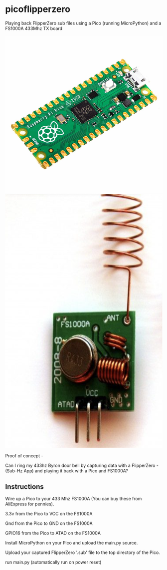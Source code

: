 # picoflipperzero
Playing back FlipperZero sub files using a Pico (running MicroPython) and a FS1000A 433Mhz TX board


![Alt text](pico.jpg?raw=true "Pico") ![Alt text](fs1000a.png?raw=true "FS1000A")



Proof of concept - 

Can I ring my 433hz Byron door bell by capturing data with a FlipperZero - (Sub-Hz App) and playing it back with a Pico and FS1000A?


## Instructions

Wire up a Pico to your 433 Mhz FS1000A (You can buy these from AliExpress for pennies).


3.3v from the Pico to VCC on the FS1000A

Gnd from the Pico to GND on the FS1000A

GPIO16 from the Pico to ATAD on the FS1000A


Install MicroPython on your Pico and upload the main.py source.

Upload your captured FlipperZero '.sub' file to the top directory of the Pico.

run main.py (automatically run on power reset)





